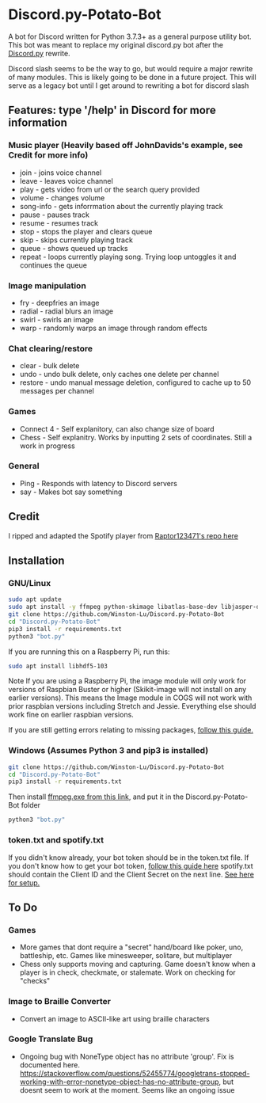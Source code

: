 # **Discord.py-Potato-Bot**

A bot for Discord written for Python 3.7.3+ as a general purpose utility bot. This bot was meant to replace my original discord.<i></i>py bot after the [Discord.py](https://github.com/Rapptz/discord.py) rewrite.

Discord slash seems to be the way to go, but would require a major rewrite of many modules. This is likely going to be done in a future project. This will serve as a legacy bot until I get around to rewriting a bot for discord slash

## **Features:  type '/help' in Discord for more information**
### Music player (Heavily based off JohnDavids's example, see Credit for more info)
* join - joins voice channel
* leave - leaves voice channel
* play - gets video from url or the search query provided
* volume - changes volume
* song-info - gets inforrmation about the currently playing track
* pause - pauses track
* resume - resumes track
* stop - stops the player and clears queue
* skip - skips currently playing track
* queue - shows queued up tracks
* repeat - loops currently playing song. Trying loop untoggles it and continues the queue

### Image manipulation
* fry - deepfries an image
* radial - radial blurs an image
* swirl - swirls an image
* warp -  randomly warps an image through random effects

### Chat clearing/restore
* clear - bulk delete
* undo - undo bulk delete, only caches one delete per channel
* restore - undo manual message deletion, configured to cache up to 50 messages per channel

### Games
* Connect 4 - Self explanitory, can also change size of board
* Chess - Self explanitry. Works by inputting 2 sets of coordinates. Still a work in progress

### General
* Ping - Responds with latency to Discord servers
* say - Makes bot say something

## Credit
I ripped and adapted the Spotify player from [Raptor123471's repo here](https://github.com/Raptor123471/DingoLingo)

## **Installation**
### GNU/Linux
```sh
sudo apt update
sudo apt install -y ffmpeg python-skimage libatlas-base-dev libjasper-dev libqtgui4 python3-pyqt5 build-essential cmake unzip pkg-config libjpeg-dev libpng-dev libtiff-dev libavcodec-dev libavformat-dev libswscale-dev libv4l-dev libxvidcore-dev libx264-dev libgtk2.0-dev libgtk-3-dev libatlas-base-dev gfortran python3-dev libgtk2.0-dev libqtwebkit4
git clone https://github.com/Winston-Lu/Discord.py-Potato-Bot
cd "Discord.py-Potato-Bot"
pip3 install -r requirements.txt
python3 "bot.py"
```
If you are running this on a Raspberry Pi, run this:
```sh
sudo apt install libhdf5-103
```
Note If you are using a Raspberry Pi, the image module will only work for versions of Raspbian Buster or higher (Skikit-image will not install on any earlier versions). This means the Image module in COGS will not work with prior raspbian versions including Stretch and Jessie. Everything else should work fine on earlier raspbian versions.

If you are still getting errors relating to missing packages, [follow this guide.](https://blog.piwheels.org/how-to-work-out-the-missing-dependencies-for-a-python-package/)

### Windows (Assumes Python 3 and pip3 is installed)
```sh
git clone https://github.com/Winston-Lu/Discord.py-Potato-Bot
cd "Discord.py-Potato-Bot"
pip3 install -r requirements.txt
```
Then install [ffmpeg.exe from this link](https://ffmpeg.zeranoe.com/builds/), and put it in the Discord.py-Potato-Bot folder
```sh
python3 "bot.py"
```

### **token.txt and spotify.txt**
If you didn't know already, your bot token should be in the token.txt file. If you don't know how to get your bot token, [follow this guide here](https://www.writebots.com/discord-bot-token/) 
spotify.txt should contain the Client ID and the Client Secret on the next line. [See here for setup.](https://github.com/Raptor123471/DingoLingo)

## **To Do**
### Games
- More games that dont require a "secret" hand/board like poker, uno, battleship, etc. Games like minesweeper, solitare, but multiplayer
- Chess only supports moving and capturing. Game doesn't know when a player is in check, checkmate, or stalemate. Work on checking for "checks"
### Image to Braille Converter
- Convert an image to ASCII-like art using braille characters
### Google Translate Bug
- Ongoing bug with NoneType object has no attribute 'group'. Fix is documented here. https://stackoverflow.com/questions/52455774/googletrans-stopped-working-with-error-nonetype-object-has-no-attribute-group, but doesnt seem to work at the moment. Seems like an ongoing issue
